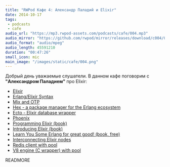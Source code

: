 ```yaml
---
title: "RWPod Кафе 4: Александр Паладий и Elixir"
date: 2014-10-17
tags:
 - podcasts
 - cafe
audio_url: "https://mp3.rwpod-assets.com/podcasts/cafe/004.mp3"
audio_mirror: "https://github.com/rwpod/mirror/releases/download/c004/004.mp3"
audio_format: "audio/mpeg"
audio_length: 45591210
duration: "00:47:26"
small_icon: mic
main_image: "/images/static/cafe/004.png"
---
```


Добрый день уважаемые слушатели. В данном кафе поговорим c **"Александром Паладием"** про Elixir:

 - [Elixir](http://elixir-lang.org/)
 - [Erlang/Elixir Syntax](http://elixir-lang.org/crash-course.html)
 - [Mix and OTP](http://elixir-lang.org/getting_started/mix_otp/1.html)
 - [Hex - a package manager for the Erlang ecosystem](https://hex.pm/)
 - [Ecto - Elixir database wrapper](https://github.com/elixir-lang/ecto)
 - [Phoenix](https://github.com/phoenixframework/phoenix)
 - [Programming Elixir (book)](https://pragprog.com/book/elixir/programming-elixir)
 - [Introducing Elixir (book)](http://shop.oreilly.com/product/0636920030584.do)
 - [Learn You Some Erlang for great good! (book, free)](http://learnyousomeerlang.com/content)
 - [Interconnecting Elixir nodes](http://railsware.com/blog/2014/03/26/interconnecting-elixir-nodes/)
 - [Redis client with pool](https://github.com/le0pard/redis_pool)
 - [V8 engine (C wrapper) with pool](https://github.com/le0pard/redis_pool)


READMORE

